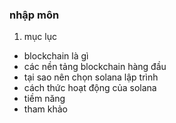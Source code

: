 ### nhập môn

1. mục lục
- blockchain là gì
- các nền tảng blockchain hàng đầu
- tại sao nên chọn solana lập trình
- cách thức hoạt động của solana
- tiềm năng
- tham khảo
